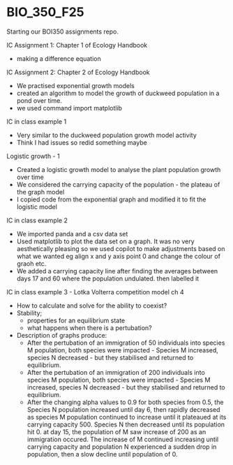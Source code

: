 # BIO_350_F25

Starting our BOI350 assignments repo.

IC Assignment 1: Chapter 1 of Ecology Handbook
- making a difference equation

IC Assignment 2: Chapter 2 of Ecology Handbook
- We practised exponential growth models 
- created an algorithm to model the growth of duckweed population in a pond over time. 
- we used command import matplotlib


IC in class example 1
- Very similar to the duckweed population growth model activity 
- Think I had issues so redid something maybe

Logistic growth - 1 
- Created a logistic growth model to analyse the plant population growth over time
- We considered the carrying capacity of the population - the plateau of the graph model 
- I copied code from the exponential graph and modified it to fit the logistic model

IC in class example 2 
- We imported panda and a csv data set
- Used matplotlib to plot the data set on a graph. It was no very aesthetically pleasing so we used copilot to make adjustments based on what we wanted eg align x and y axis point 0 and change the colour of graoh etc. 
- We added a carrying capacity line after finding the averages between days 17 and 60 where the population undulated. then labelled it

IC in class example 3 - Lotka Volterra competition model ch 4 
- How to calculate and solve for the ability to coexist?
- Stability; 
    - properties for an equilibrium state 
    - what happens when there is a pertubation? 
- Description of graphs produce: 
   -  After the pertubation of an immigration of 50 individuals into species M population, both species were impacted - Species M increased, species N decreased - but they stabilised and returned to equilibrium.
   -  After the pertubation of an immigration of 200 individuals into species M population, both species were impacted - Species M increased, species N decreased - but they stabilised and returned to equilibrium.
   - After the changing alpha values to 0.9 for both species from 0.5, the Species N population increased until day 6, then rapidly decreased as species M population continued to increase until it plateaued at its carrying capacity 500. Species N then decreased until its population hit 0. at day 15, the population of M saw increase of 200 as an immigration occured. The increase of M continued increasing until carrying capacity and population N experienced a sudden drop in population, then a slow decline until population of 0. 

   